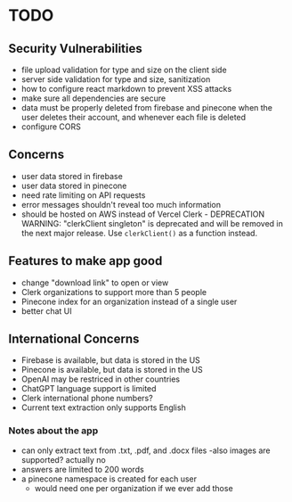 # TODO

## Security Vulnerabilities
- file upload validation for type and size on the client side
- server side validation for type and size, sanitization
- how to configure react markdown to prevent XSS attacks
- make sure all dependencies are secure
- data must be properly deleted from firebase and pinecone when the user deletes their account, and whenever each file is deleted
- configure CORS



## Concerns
- user data stored in firebase
- user data stored in pinecone
- need rate limiting on API requests
- error messages shouldn't reveal too much information
- should be hosted on AWS instead of Vercel
Clerk - DEPRECATION WARNING: "clerkClient singleton" is deprecated and will be removed in the next major release.
Use `clerkClient()` as a function instead.


## Features to make app good
- change "download link" to open or  view
- Clerk organizations to support more than 5 people
- Pinecone index for an organization instead of a single user
- better chat UI


## International Concerns
- Firebase is available, but data is stored in the US
- Pinecone is available, but data is stored in the US
- OpenAI may be restriced in other countries
- ChatGPT language support is limited
- Clerk international phone numbers?
- Current text extraction only supports English


### Notes about the app
- can only extract text from .txt, .pdf, and .docx files
    -also images are supported? actually no
- answers are limited to 200 words
- a pinecone namespace is created for each user
    - would need one per organization if we ever add those
